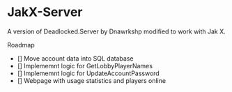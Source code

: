 # JakX-Server
A version of Deadlocked.Server by Dnawrkshp modified to work with Jak X.

Roadmap
- [] Move account data into SQL database
- [] Implememnt logic for GetLobbyPlayerNames
- [] Implememnt logic for UpdateAccountPassword
- [] Webpage with usage statistics and players online
